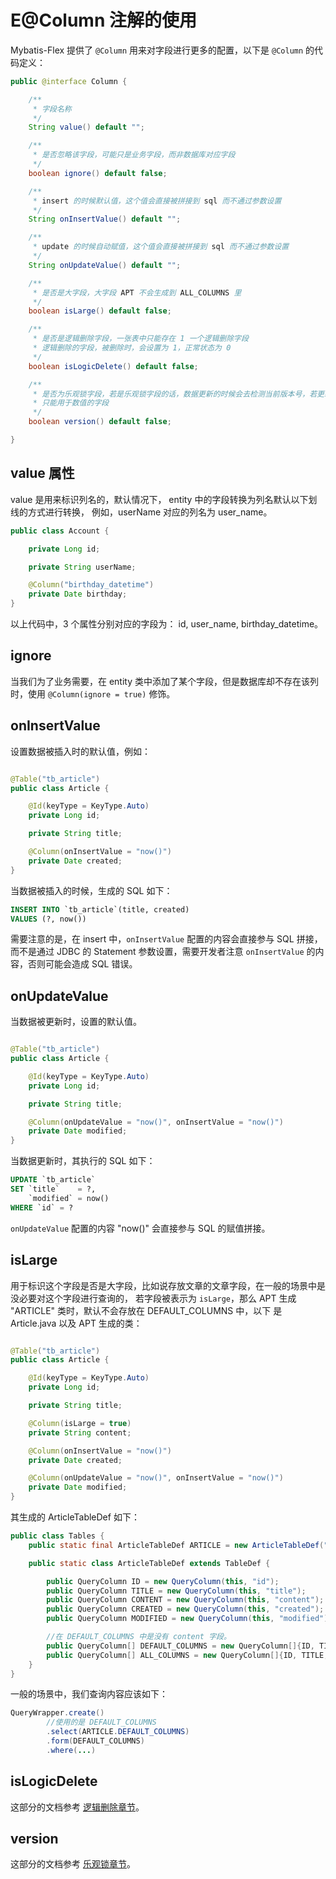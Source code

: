 # E@Column 注解的使用

Mybatis-Flex 提供了 `@Column` 用来对字段进行更多的配置，以下是 `@Column` 的代码定义：

```java
public @interface Column {

    /**
     * 字段名称
     */
    String value() default "";

    /**
     * 是否忽略该字段，可能只是业务字段，而非数据库对应字段
     */
    boolean ignore() default false;

    /**
     * insert 的时候默认值，这个值会直接被拼接到 sql 而不通过参数设置
     */
    String onInsertValue() default "";

    /**
     * update 的时候自动赋值，这个值会直接被拼接到 sql 而不通过参数设置
     */
    String onUpdateValue() default "";

    /**
     * 是否是大字段，大字段 APT 不会生成到 ALL_COLUMNS 里
     */
    boolean isLarge() default false;

    /**
     * 是否是逻辑删除字段，一张表中只能存在 1 一个逻辑删除字段
     * 逻辑删除的字段，被删除时，会设置为 1，正常状态为 0
     */
    boolean isLogicDelete() default false;

    /**
     * 是否为乐观锁字段，若是乐观锁字段的话，数据更新的时候会去检测当前版本号，若更新成功的话会设置当前版本号 +1
     * 只能用于数值的字段
     */
    boolean version() default false;

}
```

## value 属性

value 是用来标识列名的，默认情况下， entity 中的字段转换为列名默认以下划线的方式进行转换， 例如，userName 对应的列名为 user_name。

```java
public class Account {

    private Long id;

    private String userName;

    @Column("birthday_datetime")
    private Date birthday;
}
```

以上代码中，3 个属性分别对应的字段为： id, user_name, birthday_datetime。

## ignore

当我们为了业务需要，在 entity 类中添加了某个字段，但是数据库却不存在该列时，使用 `@Column(ignore = true)` 修饰。


## onInsertValue

设置数据被插入时的默认值，例如：

```java

@Table("tb_article")
public class Article {

    @Id(keyType = KeyType.Auto)
    private Long id;

    private String title;

    @Column(onInsertValue = "now()")
    private Date created;
}
```

当数据被插入的时候，生成的 SQL 如下：

```sql
INSERT INTO `tb_article`(title, created)
VALUES (?, now())
```

需要注意的是，在 insert 中，`onInsertValue` 配置的内容会直接参与 SQL 拼接，而不是通过 JDBC 的 Statement 参数设置，需要开发者注意 `onInsertValue` 的内容，否则可能会造成 SQL
错误。

## onUpdateValue

当数据被更新时，设置的默认值。

```java

@Table("tb_article")
public class Article {

    @Id(keyType = KeyType.Auto)
    private Long id;

    private String title;

    @Column(onUpdateValue = "now()", onInsertValue = "now()")
    private Date modified;
}
```

当数据更新时，其执行的 SQL 如下：

```sql
UPDATE `tb_article`
SET `title`    = ?,
    `modified` = now()
WHERE `id` = ?
```

`onUpdateValue` 配置的内容 "now()" 会直接参与 SQL 的赋值拼接。

## isLarge

用于标识这个字段是否是大字段，比如说存放文章的文章字段，在一般的场景中是没必要对这个字段进行查询的， 若字段被表示为 `isLarge`，那么 APT 生成 "ARTICLE" 类时，默认不会存放在 DEFAULT_COLUMNS 中，以下
是 Article.java 以及 APT 生成的类：

```java

@Table("tb_article")
public class Article {

    @Id(keyType = KeyType.Auto)
    private Long id;

    private String title;

    @Column(isLarge = true)
    private String content;

    @Column(onInsertValue = "now()")
    private Date created;

    @Column(onUpdateValue = "now()", onInsertValue = "now()")
    private Date modified;
}
```

其生成的 ArticleTableDef 如下：

```java
public class Tables {
    public static final ArticleTableDef ARTICLE = new ArticleTableDef("tb_article");

    public static class ArticleTableDef extends TableDef {

        public QueryColumn ID = new QueryColumn(this, "id");
        public QueryColumn TITLE = new QueryColumn(this, "title");
        public QueryColumn CONTENT = new QueryColumn(this, "content");
        public QueryColumn CREATED = new QueryColumn(this, "created");
        public QueryColumn MODIFIED = new QueryColumn(this, "modified");

        //在 DEFAULT_COLUMNS 中是没有 content 字段。
        public QueryColumn[] DEFAULT_COLUMNS = new QueryColumn[]{ID, TITLE, CREATED, MODIFIED};
        public QueryColumn[] ALL_COLUMNS = new QueryColumn[]{ID, TITLE, CONTENT, CREATED, MODIFIED};
    }
}
```

一般的场景中，我们查询内容应该如下：
```java
QueryWrapper.create()
        //使用的是 DEFAULT_COLUMNS
        .select(ARTICLE.DEFAULT_COLUMNS)
        .form(DEFAULT_COLUMNS)
        .where(...)
```

## isLogicDelete

这部分的文档参考 [逻辑删除章节](./logic_delete.md)。

## version

这部分的文档参考 [乐观锁章节](./logic_delete.md)。